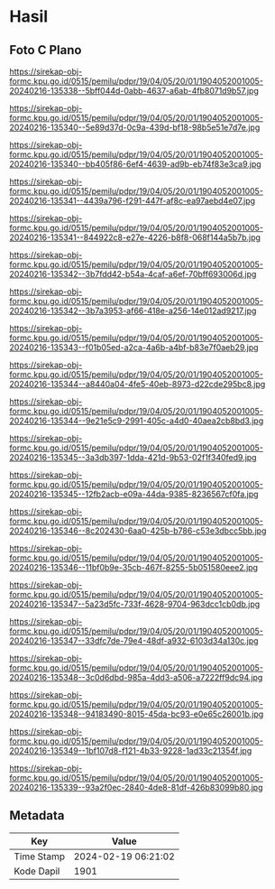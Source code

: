 # Hasil

## Foto C Plano

https://sirekap-obj-formc.kpu.go.id/0515/pemilu/pdpr/19/04/05/20/01/1904052001005-20240216-135338--5bff044d-0abb-4637-a6ab-4fb8071d9b57.jpg

https://sirekap-obj-formc.kpu.go.id/0515/pemilu/pdpr/19/04/05/20/01/1904052001005-20240216-135340--5e89d37d-0c9a-439d-bf18-98b5e51e7d7e.jpg

https://sirekap-obj-formc.kpu.go.id/0515/pemilu/pdpr/19/04/05/20/01/1904052001005-20240216-135340--bb405f86-6ef4-4639-ad9b-eb74f83e3ca9.jpg

https://sirekap-obj-formc.kpu.go.id/0515/pemilu/pdpr/19/04/05/20/01/1904052001005-20240216-135341--4439a796-f291-447f-af8c-ea97aebd4e07.jpg

https://sirekap-obj-formc.kpu.go.id/0515/pemilu/pdpr/19/04/05/20/01/1904052001005-20240216-135341--844922c8-e27e-4226-b8f8-068f144a5b7b.jpg

https://sirekap-obj-formc.kpu.go.id/0515/pemilu/pdpr/19/04/05/20/01/1904052001005-20240216-135342--3b7fdd42-b54a-4caf-a6ef-70bff693006d.jpg

https://sirekap-obj-formc.kpu.go.id/0515/pemilu/pdpr/19/04/05/20/01/1904052001005-20240216-135342--3b7a3953-af66-418e-a256-14e012ad9217.jpg

https://sirekap-obj-formc.kpu.go.id/0515/pemilu/pdpr/19/04/05/20/01/1904052001005-20240216-135343--f01b05ed-a2ca-4a6b-a4bf-b83e7f0aeb29.jpg

https://sirekap-obj-formc.kpu.go.id/0515/pemilu/pdpr/19/04/05/20/01/1904052001005-20240216-135344--a8440a04-4fe5-40eb-8973-d22cde295bc8.jpg

https://sirekap-obj-formc.kpu.go.id/0515/pemilu/pdpr/19/04/05/20/01/1904052001005-20240216-135344--9e21e5c9-2991-405c-a4d0-40aea2cb8bd3.jpg

https://sirekap-obj-formc.kpu.go.id/0515/pemilu/pdpr/19/04/05/20/01/1904052001005-20240216-135345--3a3db397-1dda-421d-9b53-02f1f340fed9.jpg

https://sirekap-obj-formc.kpu.go.id/0515/pemilu/pdpr/19/04/05/20/01/1904052001005-20240216-135345--12fb2acb-e09a-44da-9385-8236567cf0fa.jpg

https://sirekap-obj-formc.kpu.go.id/0515/pemilu/pdpr/19/04/05/20/01/1904052001005-20240216-135346--8c202430-6aa0-425b-b786-c53e3dbcc5bb.jpg

https://sirekap-obj-formc.kpu.go.id/0515/pemilu/pdpr/19/04/05/20/01/1904052001005-20240216-135346--11bf0b9e-35cb-467f-8255-5b051580eee2.jpg

https://sirekap-obj-formc.kpu.go.id/0515/pemilu/pdpr/19/04/05/20/01/1904052001005-20240216-135347--5a23d5fc-733f-4628-9704-963dcc1cb0db.jpg

https://sirekap-obj-formc.kpu.go.id/0515/pemilu/pdpr/19/04/05/20/01/1904052001005-20240216-135347--33dfc7de-79e4-48df-a932-6103d34a130c.jpg

https://sirekap-obj-formc.kpu.go.id/0515/pemilu/pdpr/19/04/05/20/01/1904052001005-20240216-135348--3c0d6dbd-985a-4dd3-a506-a7222ff9dc94.jpg

https://sirekap-obj-formc.kpu.go.id/0515/pemilu/pdpr/19/04/05/20/01/1904052001005-20240216-135348--94183490-8015-45da-bc93-e0e65c26001b.jpg

https://sirekap-obj-formc.kpu.go.id/0515/pemilu/pdpr/19/04/05/20/01/1904052001005-20240216-135349--1bf107d8-f121-4b33-9228-1ad33c21354f.jpg

https://sirekap-obj-formc.kpu.go.id/0515/pemilu/pdpr/19/04/05/20/01/1904052001005-20240216-135339--93a2f0ec-2840-4de8-81df-426b83099b80.jpg


## Metadata

| Key        | Value               |
| ---------- | ------------------- |
| Time Stamp | 2024-02-19 06:21:02 |
| Kode Dapil | 1901                |



